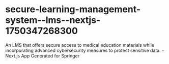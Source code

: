 # secure-learning-management-system--lms--nextjs-1750347268300
An LMS that offers secure access to medical education materials while incorporating advanced cybersecurity measures to protect sensitive data. - Next.js App Generated for Springer
